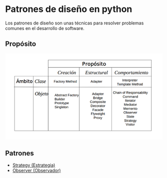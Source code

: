 # Patrones de diseño en python

Los patrones de diseño son unas técnicas para resolver problemas comunes en el desarrollo de software.

## Propósito
![Propósito](images/proposito.png)

## Patrones
* [Strategy (Estrategia)](strategy/)
* [Observer (Observador)](observer/)
